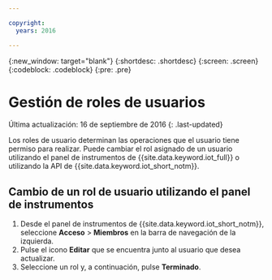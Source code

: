 ```yaml
---

copyright:
  years: 2016

---
```


{:new_window: target="blank"}
{:shortdesc: .shortdesc}
{:screen: .screen}
{:codeblock: .codeblock}
{:pre: .pre}

# Gestión de roles de usuarios
Última actualización: 16 de septiembre de 2016
{: .last-updated}

Los roles de usuario determinan las operaciones que el usuario tiene permiso para realizar. Puede cambiar el rol asignado de un usuario utilizando el panel de instrumentos de {{site.data.keyword.iot_full}} o utilizando la API de {{site.data.keyword.iot_short_notm}}.

## Cambio de un rol de usuario utilizando el panel de instrumentos

1. Desde el panel de instrumentos de {{site.data.keyword.iot_short_notm}}, seleccione **Acceso** > **Miembros** en la barra de navegación de la izquierda.
2. Pulse el icono **Editar** que se encuentra junto al usuario que desea actualizar.
3. Seleccione un rol y, a continuación, pulse **Terminado**.

<!-- 
## Changing a user role by using the API

For information on using the API to change a user role, see the [{{site.data.keyword.iot_short_notm}} API documentation](https://docs.internetofthings.ibmcloud.com/swagger/v0002.html).
-->
